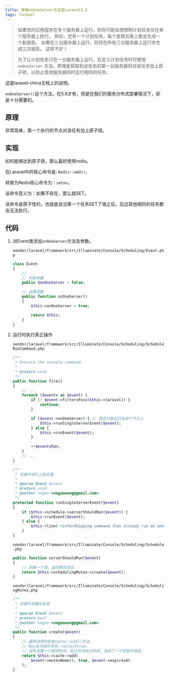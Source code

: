 ```yaml
---
title: 移植onOneServer方法至Laravel5.2
tags: laravel
---
```


> 如果您的应用程序在多个服务器上运行，则你可能会想限制计划任务仅在单个服务器上执行。 例如，您有一个计划任务，每个星期五晚上都会生成一个新报告。 如果在三台服务器上运行，则将在所有三台服务器上运行并生成三次报告。 这样不好！
>
> 为了让计划任务只在一台服务器上运行，在定义计划任务时可使用 `onOneServer` 方法。原理是获取到该任务的第一台服务器将对该任务加上原子锁，以防止其他服务器同时运行相同的任务。

<!--more-->

这是laravel-china文档上的说明。

`onOneServer()`这个方法，在5.6才有，但是在我们的服务分布式部署情况下，却是十分需要的。

## 原理

非常简单，第一个执行的节点对该任务加上原子锁。

## 实现

如何能够达到原子锁，那么最好使用redis。

在Laravel中的核心命令是: `Redis::add()`，

转换为Redis核心命令为：`setnx`，

该命令意义为：如果不存在，那么就SET。

该命令是原子性的，也就是说当第一个任务SET了值之后，后边其他相同的任务都会无法执行。

## 代码

1. 对Event类添加`onOneServer`方法及参数。

    `vendor/laravel/framework/src/Illuminate/Console/Scheduling/Event.php`

    ```php
    class Event
    {
        // ...
        // 判断参数
        public $onOneServer = false;

        // 设置函数
        public function onOneServer()
        {
            $this->onOneServer = true;

            return $this;
        }
    }

    ```

2. 运行时执行真正操作

    `vendor/laravel/framework/src/Illuminate/Console/Scheduling/ScheduleRunCommand.php`

    ```php
    /**
     * Execute the console command.
     *
     * @return void
     */
    public function fire()
    {
        // ...
        foreach ($events as $event) {
            if (! $event->filtersPass($this->laravel)) {
                continue;
            }

            if ($event->onOneServer) { // 是否只能运行在单个节点上
                $this->runSingleServerEvent($event);
            } else {
                $this->runEvent($event);
            }

            ++$eventsRan;
        }
        // ...
    }

    /**
     * 将事件进行上锁处理
     *
     * @param Event $event
     * @return void
     * @author vogan <voganwong@gmail.com>
     */
    protected function runSingleServerEvent($event)
    {
        if ($this->schedule->serverShouldRun($event)) {
            $this->runEvent($event);
        } else {
            $this->line('<info>Skipping command (has already run on another server):</info> '.$event->getSummaryForDisplay());
        }
    }
    ```

    `vendor/laravel/framework/src/Illuminate/Console/Scheduling/Schedule.php`

    ```php
    public function serverShouldRun($event)
    {
        // 创建一个锁，返回是否成功
        return $this->schedulingMutex->create($event);
    }
    ```

    `vendor/laravel/framework/src/Illuminate/Console/Scheduling/SchedulingMutex.php`

    ```php
    /**
     * 对事件创建任务锁
     *
     * @param Event $event
     * @return bool
     * @author vogan <voganwong@gmail.com>
     */
    public function create($event)
    {
        // 最终调用的即是cache->add()方法，
        // key名为锁的名称，value为true，
        // 另外设置一个超时时间，防止任务执行失败，造成了一个死锁不释放。
        return $this->cache->add(
            $event->mutexName(), true, $event->expiresAt
        );
    }
    ```
